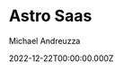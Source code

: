 ---
title: Astro Saas
github: https://github.com/michael-andreuzza/astrosaas
demo: https://astrosaas.vercel.app/
author: Michael Andreuzza
author_link: https://github.com/michael-andreuzza
date: 2022-12-22T00:00:00.000Z
description: An Astro and Tailwind CSS starter template for your newest SaaS
ssg:
  - Astro
css:
  - Tailwind
cms:
  - Markdown
category:
  - Saas
draft: false
publish_date: '2022-12-17T12:03:07Z'
update_date: '2023-01-12T17:06:47Z'
github_star: 10
github_fork: 1
---